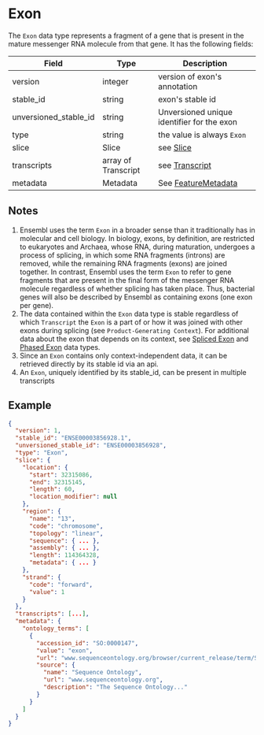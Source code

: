 # Exon

The `Exon` data type represents a fragment of a gene that is present in the mature messenger RNA molecule from that gene. It has the following fields:

| Field                 | Type                  | Description                                         |
|-----------------------|-----------------------|-----------------------------------------------------|
| version               | integer               | version of exon's annotation                        |
| stable_id             | string                | exon's stable id                                    |
| unversioned_stable_id | string                | Unversioned unique identifier for the exon          |
| type                  | string                | the value is always `Exon`                          |
| slice                 | Slice                 | see [Slice](./slice.md)                             |
| transcripts           | array of Transcript   | see [Transcript](./transcript.md)                   |
| metadata              | Metadata              | See [FeatureMetadata](./feature_metadata.md)       |


## Notes
1. Ensembl uses the term `Exon` in a broader sense than it traditionally has in molecular and cell biology. In biology, exons, by definition, are restricted to eukaryotes and Archaea, whose RNA, during maturation, undergoes a process of splicing, in which some RNA fragments (introns) are removed, while the remaining RNA fragments (exons) are joined together. In contrast, Ensembl uses the term `Exon` to refer to gene fragments that are present in the final form of the messenger RNA molecule regardless of whether splicing has taken place. Thus, bacterial genes will also be described by Ensembl as containing exons (one exon per gene).
2. The data contained within the `Exon` data type is stable regardless of which `Transcript` the `Exon` is a part of or how it was joined with other exons during splicing (see `Product-Generating Context`). For additional data about the exon that depends on its context, see [Spliced Exon](./spliced_exon.md) and [Phased Exon](./phased_exon.md) data types.
3. Since an `Exon` contains only context-independent data, it can be retrieved directly by its stable id via an api.
4. An `Exon`, uniquely identified by its stable_id, can be present in multiple transcripts

## Example

```json
{
  "version": 1,
  "stable_id": "ENSE00003856928.1",
  "unversioned_stable_id": "ENSE00003856928",
  "type": "Exon",
  "slice": {
    "location": {
      "start": 32315086,
      "end": 32315145,
      "length": 60,
      "location_modifier": null
    },
    "region": {
      "name": "13",
      "code": "chromosome",
      "topology": "linear",
      "sequence": { ... },
      "assembly": { ... },
      "length": 114364328,
      "metadata": { ... }
    },
    "strand": {
      "code": "forward",
      "value": 1
    }  
  },
  "transcripts": [...],
  "metadata": {
    "ontology_terms": [
      {
        "accession_id": "SO:0000147",
        "value": "exon",
        "url": "www.sequenceontology.org/browser/current_release/term/SO:0000147",
        "source": {
          "name": "Sequence Ontology",
          "url": "www.sequenceontology.org",
          "description": "The Sequence Ontology..."
        }
      }
    ]
  }
}
```
